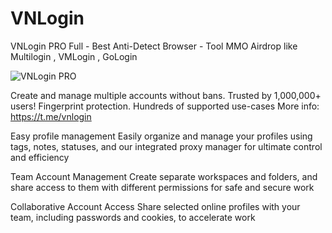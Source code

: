 # VNLogin
VNLogin PRO Full - Best Anti-Detect Browser - Tool MMO Airdrop like Multilogin , VMLogin , GoLogin

![VNLogin PRO](https://photo2.tinhte.vn/data/attachment-files/2024/09/8450302_8344211-1_1.jpg)

Create and manage multiple accounts without bans. Trusted by 1,000,000+ users! Fingerprint protection. Hundreds of supported use-cases
More info: https://t.me/vnlogin

Easy profile management
Easily organize and manage your profiles using tags, notes, statuses, and our integrated proxy manager for ultimate control and efficiency

Team Account Management
Create separate workspaces and folders, and share access to them with different permissions for safe and secure work

Collaborative Account Access
Share selected online profiles with your team, including passwords and cookies, to accelerate work

